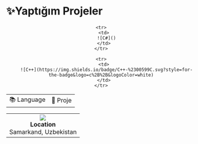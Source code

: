 # ✨Yaptığım Projeler   


<div align="center">
  <table>
    <tr>
      <td>
      	📚 Language 
      </td>
      <td>
      	📌 Proje 
      </td>
    </tr>


    <tr>
      <td>
		![C#]()
      </td>
    </tr>

    <tr>
      <td>
		![C++](https://img.shields.io/badge/C++-%2300599C.svg?style=for-the-badge&logo=c%2B%2B&logoColor=white)
      </td>
    </tr>
 
  </table>
</div>






<table align="center">
  <tr>
    <td align="center">
      <img src="https://img.shields.io/badge/c%23-%23239120.svg?style=for-the-badge&logo=c-sharp&logoColor=white"  /><br/>
      <strong>Location</strong><br/>
      Samarkand, Uzbekistan
    </td> 
  </tr>
</table>